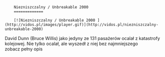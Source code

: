 
        Niezniszczalny / Unbreakable 2000 
        =============
        
        [![Niezniszczalny / Unbreakable 2000 ](http://vidos.pl/images/player.gif)](http://vidos.pl/niezniszczalny-unbreakable-2000)
        
        
 David Dunn (Bruce Willis) jako jedyny ze 131 pasażerów ocalał z katastrofy kolejowej. Nie tylko ocalał, ale wyszedł z niej bez najmniejszego zobacz pełny opis
    